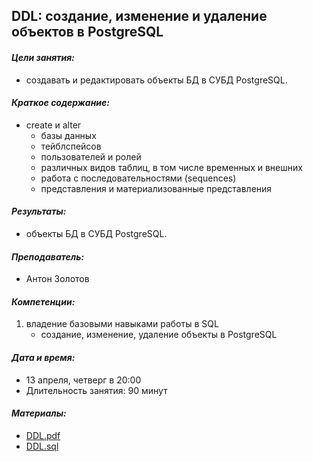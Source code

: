 ## **DDL: создание, изменение и удаление объектов в PostgreSQL** ##


#### *Цели занятия:*
* создавать и редактировать объекты БД в СУБД PostgreSQL.


#### *Краткое содержание:*
- create и alter
  * базы данных  
  * тейблспейсов
  * пользователей и ролей
  * различных видов таблиц, в том числе временных и внешних
  * работа с последовательностями (sequences)
  * представления и материализованные представления


#### *Результаты:*
* объекты БД в СУБД PostgreSQL.


#### *Преподаватель:*
  * Антон Золотов


#### *Компетенции:*
1. владение базовыми навыками работы в SQL
   * создание, изменение, удаление объекты в PostgreSQL

#### *Дата и время:*
* 13 апреля, четверг в 20:00
* Длительность занятия: 90 минут


#### *Материалы:*
* [DDL.pdf](https://cdn.otus.ru/media/private/46/f1/DDL-223066-46f11c.pdf?hash=YbficGMpoMqWBePtlK-o8Q&expires=1681450456)
* [DDL.sql](https://cdn.otus.ru/media/private/50/aa/DDL-223066-50aa12.sql?hash=kUADEHOernCCG3J95lFeYg&expires=1681450456)
